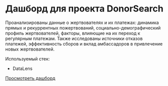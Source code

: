 # Дашборд для проекта DonorSearch

Проанализированы данные о жертвователях и их платежах: динамика прямых и рекуррентных пожертвований, социально-демографический профиль жертвователей, факторы, влияющие на их переход к регулярным платежам. Также исследованы источники отказов платежей, эффективность сборов и вклад амбассадоров в привлечение новых жертвователей.

Используемый стек:
* DataLens

[Просмотреть дашборд](https://clck.ru/3FJ3v5)

